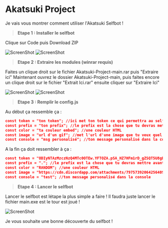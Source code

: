 # Akatsuki Project

Je vais vous montrer comment utiliser l'Akatsuki Selfbot !


> **Etape 1 : Installer le selfbot**

Clique sur Code puis Download ZIP

![ScreenShot](https://cdn.discordapp.com/attachments/973257909435760640/1084098489878851676/image.png)
![ScreenShot](https://cdn.discordapp.com/attachments/973257909435760640/1084098846528909342/image.png)


> **Etape 2 :  Extraire les modules (winrar requis)**

Faites un clique droit sur le fichier Akatsuki-Project-main.rar puis "Extraire ici"
Maintenant ouvrez le dossier Akatsuki-Project-main, puis faites encore un clique droit sur le fichier "Extrait Ici.rar" ensuite cliquer sur "Extraire Ici"

![ScreenShot](https://cdn.discordapp.com/attachments/973257909435760640/1084099387015311371/image.png)
![ScreenShot](https://cdn.discordapp.com/attachments/973257909435760640/1084099809906020382/image.png)

> **Etape 3 : Remplir le config.js**

Au début ça ressemble ça : 
```json
const token = "ton token"; //ici met ton token ce qui permettra au selfbot de fonctionner
const prefix = "ton prefix"; //le prefix est la chose que tu devras mettre avant une cmd
const color = "ta couleur embed"; //une couleur HTML
const image = "url d'un gif"; //met l'url d'une image que tu veux quel s'affiche en dessous des embeds
const console = "msg personalisé"; //ton message personalisé dans la console
```

A la fin ça doit ressembler à ça :

```json
const token = "ODIyNTAzMzczNzQ4MTc0OTEw.YFTOZA.pSA_HZ7HFm1rD_gZSQT5U8gD0NM"; //ici met ton token ce qui permettra au selfbot de fonctionner
const prefix = "."; //le prefix est la chose que tu devras mettre avant une cmd
const color = "RANDOM"; //une couleur HTML
const image = "https://cdn.discordapp.com/attachments/797573920642564097/812019735406706758/image4.gif"; //met l'url d'une image que tu veux quel s'affiche en dessous des embeds
const console = "test"; //ton message personalisé dans la console
```

> **Etape 4 : Lancer le selfbot**

Lancer le selfbot est létape la plus simple a faire !
Il faudra juste lancer le fichier main.exe est le tour est joué !

![ScreenShot](https://cdn.discordapp.com/attachments/823244844767117325/823325097343189022/unknown.png)

Je vous souhaite une bonne découverte du selfbot !
